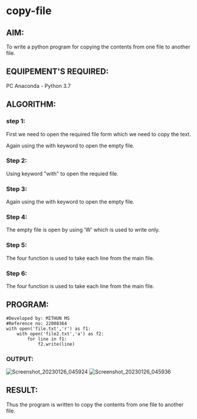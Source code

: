 # copy-file
## AIM:
To write a python program for copying the contents from one file to another file.
## EQUIPEMENT'S REQUIRED: 
PC
Anaconda - Python 3.7
## ALGORITHM: 
### step 1:
First we need to open the required file form which we need to copy the text.

Again using the with keyword to open the empty file.

### Step 2:
Using keyword "with" to open the requied file.

### Step 3:
Again using the with keyword to open the empty file.

### Step 4:
The empty file is open by using 'W' which is used to write only.

### Step 5:
The four function is used to take each line from the main file.

### Step 6:
The four function is used to take each line from the main file.

## PROGRAM:
```
#Developed by: MITHUN MS
#Reference no: 22008364
with open('file.txt','r') as f1:
    with open('file2.txt','a') as f2:
        for line in f1:
            f2.write(line)
```
### OUTPUT:
![Screenshot_20230126_045924](https://user-images.githubusercontent.com/118344695/214824988-17a987fb-fa25-4820-8882-e046f0ce53d8.png)
![Screenshot_20230126_045936](https://user-images.githubusercontent.com/118344695/214825002-38a114ca-b8be-44d8-972d-4b8546a557c9.png)



## RESULT:
Thus the program is written to copy the contents from one file to another file.

